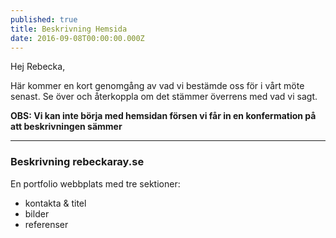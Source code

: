 ```yaml
---
published: true
title: Beskrivning Hemsida
date: 2016-09-08T00:00:00.000Z
---
```

Hej Rebecka, 

Här kommer en kort genomgång av vad vi bestämde oss för i vårt möte senast. Se över och återkoppla om det stämmer överrens med vad vi sagt.

**OBS: Vi kan inte börja med hemsidan försen vi får in en konfermation på att beskrivningen sämmer**

---
### Beskrivning rebeckaray.se
En portfolio webbplats med tre sektioner:
* kontakta & titel
* bilder
* referenser 
